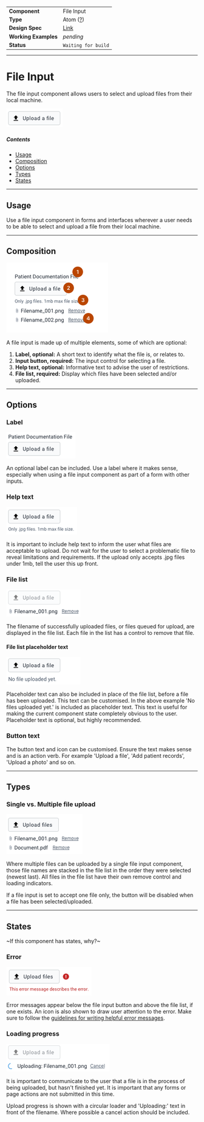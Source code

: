 | |  |
|-------------|------------------|
| **Component** | File Input|
| **Type** | Atom ([?](http://atomicdesign.bradfrost.com/chapter-2/))|
| **Design Spec** | [Link](https://sketch.cloud/s/DwkDk/a/jWp5Oz) |
| **Working Examples** | *pending* |
| **Status** | `Waiting for build` |

---

# File Input

The file input component allows users to select and upload files from their local machine.

![](../images/file-upload.png)

##### Contents

- [Usage](#usage)
- [Composition](#composition)
- [Options](#options)
- [Types](#types)
- [States](#states)

---

## Usage

Use a file input component in forms and interfaces wherever a user needs to be able to select and upload a file from their local machine.

---

## Composition

![](../images/file-input-composition.png)

A file input is made up of multiple elements, some of which are optional:

1. **Label, optional:** A short text to identify what the file is, or relates to.
2. **Input button, required:** The input control for selecting a file.
3. **Help text, optional:** Informative text to advise the user of restrictions.
4. **File list, required:** Display which files have been selected and/or uploaded.

---

## Options

### Label

![](../images/file-upload-label.png)

An optional label can be included. Use a label where it makes sense, especially when using a file input component as part of a form with other inputs.

### Help text

![](../images/file-upload-help.png)

It is important to include help text to inform the user what files are acceptable to upload. Do not wait for the user to select a problematic file to reveal limitations and requirements. If the upload only accepts .jpg files under 1mb, tell the user this up front.

### File list

![](../images/file-upload-full.png)

The filename of successfully uploaded files, or files queued for upload, are displayed in the file list. Each file in the list has a control to remove that file.

#### File list placeholder text

![](../images/file-upload-placeholder.png)

Placeholder text can also be included in place of the file list, before a file has been uploaded. This text can be customised. In the above example 'No files uploaded yet.' is included as placeholder text. This text is useful for making the current component state completely obvious to the user. Placeholder text is optional, but highly recommended.

### Button text

The button text and icon can be customised. Ensure the text makes sense and is an action verb. For example 'Upload a file', 'Add patient records', 'Upload a photo' and so on.

---

## Types

### Single vs. Multiple file upload
![](../images/file-upload-multi.png)

Where multiple files can be uploaded by a single file input component, those file names are stacked in the file list in the order they were selected (newest last). All files in the file list have their own remove control and loading indicators.

If a file input is set to accept one file only, the button will be disabled when a file has been selected/uploaded.

---

## States
~If this component has states, why?~

### Error

![](../images/file-upload-error.png)

Error messages appear below the file input button and above the file list, if one exists. An icon is also shown to draw user attention to the error. Make sure to follow the [guidelines for writing helpful error messages](https://github.com/dhis2/design-system/blob/master/principles/content-communication.md#error-messages).

### Loading progress

![](../images/file-upload-loader.png)

It is important to communicate to the user that a file is in the process of being uploaded, but hasn't finished yet. It is important that any forms or page actions are not submitted in this time.

Upload progress is shown with a circular loader and 'Uploading:' text in front of the filename. Where possible a cancel action should be included.

